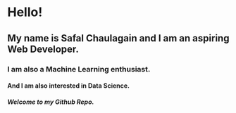 # Hello!
## My name is **Safal Chaulagain** and I am an aspiring **Web Developer**.
### I am also a **Machine Learning** enthusiast.
#### And I am also interested in **Data Science**.
##### Welcome to my Github Repo.

